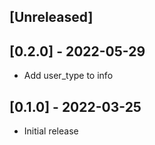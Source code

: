 ## [Unreleased]

## [0.2.0] - 2022-05-29
- Add user_type to info

## [0.1.0] - 2022-03-25

- Initial release
